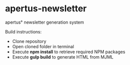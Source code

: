 # apertus-newsletter
apertus° newsletter generation system

Build instructions:

* Clone repository
* Open cloned folder in terminal
* Execute **npm install** to retrieve required NPM packages
* Execute **gulp build** to generate HTML from MJML
